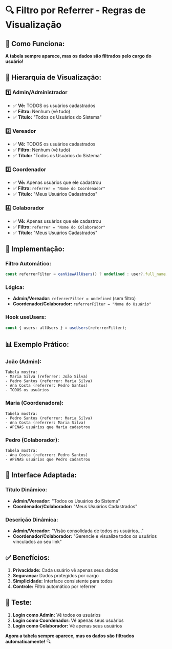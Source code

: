 # 🔍 Filtro por Referrer - Regras de Visualização

## 🎯 **Como Funciona:**

**A tabela sempre aparece, mas os dados são filtrados pelo cargo do usuário!**

## 👥 **Hierarquia de Visualização:**

### **1️⃣ Admin/Administrador**
- ✅ **Vê:** TODOS os usuários cadastrados
- ✅ **Filtro:** Nenhum (vê tudo)
- ✅ **Título:** "Todos os Usuários do Sistema"

### **2️⃣ Vereador**
- ✅ **Vê:** TODOS os usuários cadastrados
- ✅ **Filtro:** Nenhum (vê tudo)
- ✅ **Título:** "Todos os Usuários do Sistema"

### **3️⃣ Coordenador**
- ✅ **Vê:** Apenas usuários que ele cadastrou
- ✅ **Filtro:** `referrer = "Nome do Coordenador"`
- ✅ **Título:** "Meus Usuários Cadastrados"

### **4️⃣ Colaborador**
- ✅ **Vê:** Apenas usuários que ele cadastrou
- ✅ **Filtro:** `referrer = "Nome do Colaborador"`
- ✅ **Título:** "Meus Usuários Cadastrados"

## 🔧 **Implementação:**

### **Filtro Automático:**
```typescript
const referrerFilter = canViewAllUsers() ? undefined : user?.full_name;
```

### **Lógica:**
- **Admin/Vereador:** `referrerFilter = undefined` (sem filtro)
- **Coordenador/Colaborador:** `referrerFilter = "Nome do Usuário"`

### **Hook useUsers:**
```typescript
const { users: allUsers } = useUsers(referrerFilter);
```

## 📊 **Exemplo Prático:**

### **João (Admin):**
```
Tabela mostra:
- Maria Silva (referrer: João Silva)
- Pedro Santos (referrer: Maria Silva)
- Ana Costa (referrer: Pedro Santos)
- TODOS os usuários
```

### **Maria (Coordenadora):**
```
Tabela mostra:
- Pedro Santos (referrer: Maria Silva)
- Ana Costa (referrer: Maria Silva)
- APENAS usuários que Maria cadastrou
```

### **Pedro (Colaborador):**
```
Tabela mostra:
- Ana Costa (referrer: Pedro Santos)
- APENAS usuários que Pedro cadastrou
```

## 🎨 **Interface Adaptada:**

### **Título Dinâmico:**
- **Admin/Vereador:** "Todos os Usuários do Sistema"
- **Coordenador/Colaborador:** "Meus Usuários Cadastrados"

### **Descrição Dinâmica:**
- **Admin/Vereador:** "Visão consolidada de todos os usuários..."
- **Coordenador/Colaborador:** "Gerencie e visualize todos os usuários vinculados ao seu link"

## ✅ **Benefícios:**

1. **Privacidade:** Cada usuário vê apenas seus dados
2. **Segurança:** Dados protegidos por cargo
3. **Simplicidade:** Interface consistente para todos
4. **Controle:** Filtro automático por referrer

## 🧪 **Teste:**

1. **Login como Admin:** Vê todos os usuários
2. **Login como Coordenador:** Vê apenas seus usuários
3. **Login como Colaborador:** Vê apenas seus usuários

**Agora a tabela sempre aparece, mas os dados são filtrados automaticamente!** 🔍

